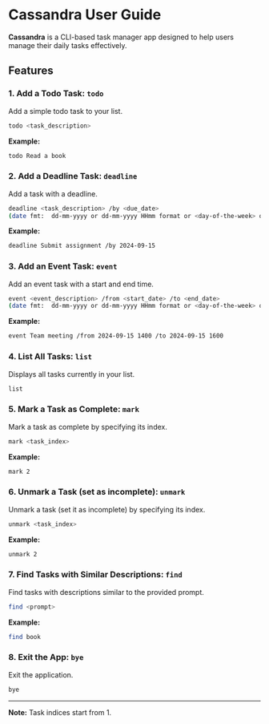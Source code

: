 
# Cassandra User Guide

**Cassandra** is a CLI-based task manager app designed to help users manage their daily tasks effectively.

## Features

### 1. Add a Todo Task: `todo`

Add a simple todo task to your list.

```bash
todo <task_description>
```

**Example:**
```bash
todo Read a book
```

### 2. Add a Deadline Task: `deadline`

Add a task with a deadline.

```bash
deadline <task_description> /by <due_date> 
(date fmt:  dd-mm-yyyy or dd-mm-yyyy HHmm format or <day-of-the-week> or next <day-of-the-week>) (works with HHmm)
```

**Example:**
```bash
deadline Submit assignment /by 2024-09-15
```

### 3. Add an Event Task: `event`

Add an event task with a start and end time.

```bash
event <event_description> /from <start_date> /to <end_date>
(date fmt:  dd-mm-yyyy or dd-mm-yyyy HHmm format or <day-of-the-week> or next <day-of-the-week>) (works with HHmm)

```

**Example:**
```bash
event Team meeting /from 2024-09-15 1400 /to 2024-09-15 1600
```

### 4. List All Tasks: `list`

Displays all tasks currently in your list.

```bash
list
```

### 5. Mark a Task as Complete: `mark`

Mark a task as complete by specifying its index.

```bash
mark <task_index>
```

**Example:**
```bash
mark 2
```

### 6. Unmark a Task (set as incomplete): `unmark`

Unmark a task (set it as incomplete) by specifying its index.

```bash
unmark <task_index>
```

**Example:**
```bash
unmark 2
```

### 7. Find Tasks with Similar Descriptions: `find`

Find tasks with descriptions similar to the provided prompt.

```bash
find <prompt>
```

**Example:**
```bash
find book
```

### 8. Exit the App: `bye`

Exit the application.

```bash
bye
```

---

**Note:** Task indices start from 1.
